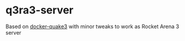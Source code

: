 # q3ra3-server

Based on [docker-quake3](https://github.com/InAnimaTe/docker-quake3) with minor tweaks to work as Rocket Arena 3 server
